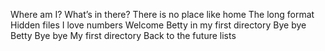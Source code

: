 Where am I?
 What’s in there?
There is no place like home
The long format
Hidden files
I love numbers
Welcome
Betty in my first directory
Bye bye Betty
Bye bye My first directory
Back to the future
lists
